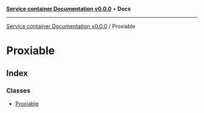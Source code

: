 [**Service container Documentation v0.0.0**](../README.md) • **Docs**

***

[Service container Documentation v0.0.0](../modules.md) / Proxiable

# Proxiable

## Index

### Classes

- [Proxiable](classes/Proxiable.md)
